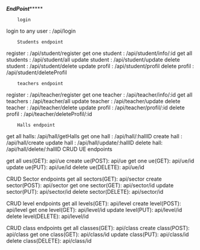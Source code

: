 ***********************EndPoint****************************
        

        login
login to any user : /api/login 

        Students endpoint
register : /api/student/register
get one student : /api/student/info/:id
get all students : /api/student/all
update student : /api/student/update
delete student : /api/student/delete
update profil : /api/student/profil
delete profil : /api/student/deleteProfil

        teachers endpoint
register : /api/teacher/register
get one teacher : /api/teacher/info/:id
get all teachers : /api/teacher/all
update teacher : /api/teacher/update
delete teacher : /api/teacher/delete
update profil : /api/teacher/profil/:id
delete profil : /api/teacher/deleteProfil/:id

        Halls endpoint
get all halls: /api/hall/getHalls
get one hall : /api/hall/:hallID
create hall : /api/hall/create
update hall : /api/hall/update/:hallID
delete hall: /api/hall/delete/:hallID
CRUD UE endpoints

get all ues(GET): api/ue
create ue(POST): api/ue
get one ue(GET): api/ue/id
update ue(PUT): api/ue/id
delete ue(DELETE): api/ue/id

CRUD Sector endpoints
get all sectors(GET): api/sector
create sector(POST): api/sector
get one sector(GET): api/sector/id
update sector(PUT): api/sector/id
delete sector(DELETE): api/sector/id

CRUD level endpoints
get all levels(GET): api/level
create level(POST): api/level
get one level(GET): api/level/id
update level(PUT): api/level/id
delete level(DELETE): api/level/id

CRUD class endpoints
get all classes(GET): api/class
create class(POST): api/class
get one class(GET): api/class/id
update class(PUT): api/class/id
delete class(DELETE): api/class/id